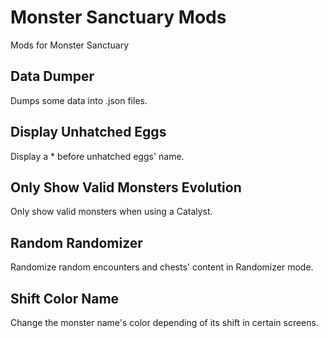 # Monster Sanctuary Mods

Mods for Monster Sanctuary

## Data Dumper

Dumps some data into .json files.

## Display Unhatched Eggs

Display a \* before unhatched eggs' name.

## Only Show Valid Monsters Evolution

Only show valid monsters when using a Catalyst.

## Random Randomizer

Randomize random encounters and chests' content in Randomizer mode.

## Shift Color Name

Change the monster name's color depending of its shift in certain screens.
